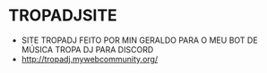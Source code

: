 # TROPADJSITE
- SITE TROPADJ FEITO POR MIN GERALDO PARA O MEU BOT DE MÚSICA TROPA DJ PARA DISCORD
- http://tropadj.mywebcommunity.org/

